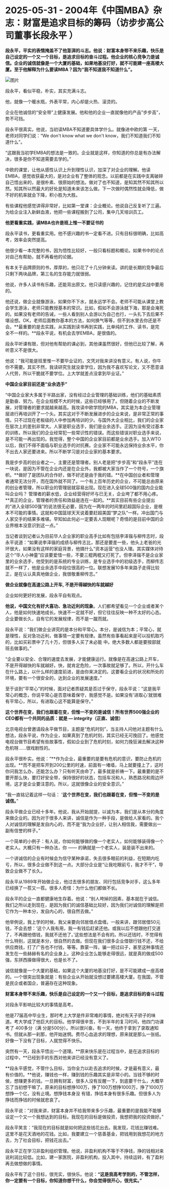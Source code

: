 # 2025-05-31 - 2004年《中国MBA》杂志：财富是追求目标的筹码（访步步高公司董事长段永平 ）

**段永平，平实的表情掩盖不了他澎湃的斗志。他说：财富本身带不来乐趣，快乐是自己设定的一个又一个目标，是追求目标的奋斗过程。他企业的核心竞争力是诚信。企业的诚信就像是一个大厦的基础，如果地基没打好，就不可能建一座高楼大厦。至于他解释为什么要读MBA？因为“我不知道我不知道什么”。**

![图片](https://mmbiz.qpic.cn/mmbiz_png/Kfk0At8sXnyMyaRX69loicBDTMseao8vKicZDsF10X9c2BwxBR1CSD2gmMwLH2z0orf373Qzr9NM4hSIrwccmIibQ/640?wx_fmt=png&from=appmsg&tp=webp&wxfrom=5&wx_lazy=1)

段永平，看似平稳，朴实，其实充满斗志。

他，就像一个暖水瓶，外表平常，内心却是火热、滚烫的。

企业在他诚信的“安全带”上健康发展。他和他的企业一直就像他的产品”步步高”，势不可挡。

段永平很真实。他说，当初读MBA不知道要具体学什么。就像进中欧的第 一天，老师对同学们说：“We don't know what we don't know，我们不知道我们不知道什么”。

“这跟我当初学EMBA的想法是一致的。企业就是这样，你知道的你总是有办法解决，很多是你不知道需要去学的。”

中欧的课堂，让他从感性认识上升到理性认识，加深了对企业的理解。他读EMBA，感觉收获最大的，是对企业有了整体的观念。以前都是在实践中支离破碎自己悟出来的，是很朴素、很原始的想法。做对了也不知道，是知其然不知其所以然。知其所以然最大的好处是知道未来该怎么做。下一次做时偶然性就会降低，做不好的机率就会下降，积小胜为大胜。

有些课程他感觉讲得非常好，比如第一堂课：企业概论。他说自己反复听了三遍。为给企业注入新鲜血液，他把一些课程搬到了公司，集中几天培训员工。


**他更看重实践，读MBA也许是班上惟一不要证书的**

段永平读书，更看重实用。他不感兴趣的书一定看不进。只有目标很明确，比如高考，效率会突然提高。

他很少看一本完整的书，因为悟性比较好，一般只看标题和概论。如果书中的论点对自己有帮助，就不再看他的论据。

有本关于品牌原则的书，厚厚的，他只花了十几分钟来读。讲的是长期的竞争最后只剩下两块品牌，第三名的生存能力就很弱。

他说，许多人读书有乐趣，还能背出原文。他只读感兴趣的，记住的是实战中要用的。

他还说，做企业就像游泳，如果你不下水，就永远学不会。老师不可能从课堂上教会学生游泳，老师只能教授基本的常识。比如，假如不会游泳就下海，那是会淹死的。如果没有老师的告诫，一些人看到别人会游以为自己也行，一头扎下去后果不堪设想。OK，老师后面教你基本的方法，如何换气等等，但不到水里去你还是不会。**最重要的是去实践，从实践到读书再到实践，比单纯的工作、读书，是完全不一样的。**段永平说，有机会去学EMBA，是很值的。

段永平听课有限，但对他有帮助的课必到，其他课虽然很好，但他已比较了解，再听意义不是很大。

他说：“我可能是班里惟一不要毕业证的，文凭对我来讲没有意义。有人说，你牛你不需要。其实不然，我读研究生就没拿学位，因为我不喜欢写论文，又不愿意请人代劳，所以干脆就不要学位。上大学就差点没拿到毕业证。”

**中国企业家目前还是“业余选手”**

“中国企业家大多属于半路出家，没有经过企业管理的基础训练，他们的基础素质是勤奋、努力。在企业规模不大的时候，这些已经够用了。但随着企业的不断发展，对管理者的要求就越来越高。我攻读中欧学院的MBA，其实是为本企业管理层进行再培训开了一个头。其实这对于不断发展进步的企业来说，是非常正常的事情。只不过现在老板级的人中参加再培训的少。与国外大企业相比，我们的企业家在层次上的差别非常大。人家是职业选手，我们是业余选手。正因为没有受过基本的训练，所以我们的企业经常犯一些常识性的错误。而这些错误对职业选手来说，是不可能一再出现的。我觉得，整个中国的企业家目前都是业余选手。加入WTO以后，我们不得不面临与职业选手的对抗赛。企业家不可能永远保持业余水平，你不出去人家还要进来。所以不断学习是对企业家的基本要求。

我是步步高的创业者之一，主要还是管理者。别人老是把“步步高”和“段永平”连在一块说，是因为不管在企业内还是在企业外，我都被大家当作了一个符号，一个旗帜。**做好了是团队的合作好，做不好还是由于我的错。**在中国创业者和管理者通常无法分开，而在国外就不同了。一个有上百年历史的企业，不可能总由原来的创业者管理，所以职业的管理层就容易出现。现在进入全球500强的国内企业能叫企业吗？ 管理者的薪水低，企业经营得好坏与已无关，企业垮了都不用心疼。**真正的企业，管理者的责任和效益是连在一起的。**其实目前有些企业提出的“进入全球500强”的说法很无必要，因为在一两年的时间里赶超国际企业，是根本不可能的事情。这就和中国篮球天天说着要赶超美国“梦之队”一样。冲出国门与人家交手的结果多难堪。早知如此何必一定要丢人现眼呢？奇怪的是目前中国的企业界根本没意识到这一点。”

当记者谈到记者认为目前华人企业家的职业高手比如有包括李泽锴与柳传志时，段永平说道：“如果说李泽锴的成绩与柳传志比，那还是要差一些，他头上老爸的光环很大，如果没有这样的家庭背景，他搞什么“资本运营”也没人理。其实媒体对待这个“华人小神童”应该要爱惜一些，不要三棍两棍又打死了。但李泽锴不是企业家里的业余选手，他受到的是系统的专业训练，是专业选手中的初级选手，而柳传志就不一样了，他是业余选手中段位很高的一位。联想发展10多年来路子走得比较正，是在认认真真地做企业，我很敬重柳传志。”


**做企业就像在高速公路上开车, 不是开得越快的车就越好**

企业如何更好的发展，段永平自有观点。

**他说，中国文化有好大喜功、急功近利的现象**。人们都希望看见一个企业或者某个人，他是如何快速地成长。快速不一定就不好，但它往往反映一种不太好的心态。企业要做长久，自有它的发展规律，而不是一蹴而就。

段永平说：“我们做企业讲究的是本分和平常心。本分，是诚信为本；平常心，就是理性，反对急功近利，做事情一定要有规律。虽然有些事看起来是可以投机取巧的，比如买彩票中了几十万，但很多人买了未必能 中。绝大多数人都是要按部就班去做事的。”

“企业要以安全、合理的速度去发展，才能健康运行。就像是在高速公路上开车，不是开得越快的车就越好。快，就肯定危险，一次事故就足够了。所以，开什么车在什么路上，以什么样的速度前进，是由你来决定的。这要看企业的状况和所处的环境，要有一个很安全的，达到企业的发展速度。”

至于谈到“平常心”的时候，面对记者质疑其是否过于保守，段永平说：“这是我平常心的概念，你说平常心是否意味着保守，我感觉不是。如果没有‘进取心’就很难有平常心，所以，有进取心这不能算是保守。”

**这个世界在变，我们也跟着在变，但惟一不变的是诚信！所有世界500强企业的CEO都有一个共同的品质：就是 — integrity（正直、诚信）**

北京电视台曾邀请段永平做节目，主题是“危机时刻”，当主持人问他对主题有什么想法，段永平说，作为企业，如果真到了危机时刻，其实已经无可挽回了。他感觉电视台做节目希望有些故事性，假如企业到了危机时刻，如何力挽狂澜去解决这种危机呀……很戏剧性的。

段永平很朴实。他说：“**作为企业，最重要的是要有危机的意识，要防止危机的出现。**而不是把车开到200公里的时速，前面有一堵墙，马上就要撞上了，这时你问我怎么办，还能怎么办？只有听天由命了，最多就是祈祷一下。最重要的是不要开那么快，要打好安全带，保持很好的状态，包括车况和人，熟悉路况和周边环境，这才是企业要注意的。所以，这就很像企业的安全意识。”

“我一直铭记着这样一句话： '**这个世界在变，我们也跟着在变，但惟一不变的是诚信。**”

段永平做企业已经十多年。他说，我从开始就提，以诚为本，我们是从本分的角度来做企业的。因为对于很多人来讲，诚信是作为一种手段，是做给人家看的。我个人对诚信的理解是发自内心的，而不是“我为企业好，让别人相信我，需要做出一副有信誉的样子。”

一个简单的小例子：有人说，你如何能够做的像一个老实人，如何能够装得像一个老实人。大概只有一种办法，你 —— 的确就是一个老实人，装是装不出来的。

一个讲诚信的企业有时候会为信守某种承诺，失去很多眼前的利益，在短期内吃亏，所以，很多企业做不到这一点。大部分企业是“让我吃眼前亏，我才不干”，导致企业做不了长久。

段永平从1989年开始做企业，他过去很多的朋友、同行包括竞争对手，这么多年已经换了一茬又一茬。很多人奇怪：为什么他们都做不长。

段永平的企业一直都健康地生存着。他说：“别人垮掉的因素，基本就在于诚信。我们之所以走到现在，是因为我们的诚信基础比较好，因为我们对诚信的理解是把它作为一种本分，发自内心的，很自然去做。”

他举例说，我上学的时候，我父亲要向邻居借点盘缠。一般来讲，跟邻居借50元钱，不会去想：‘这个人我有用，我一有钱后赶紧还他。或我以后不想跟他打交道了，不再跟他借钱，我就不还他了。’这些想法是不会有的。所以还钱时，不觉得有什么特别，这就是本分，很自然的去做。但现在我们很多企业借银行钱不还，不给供应商钱，打了广告也不付钱，等等。靠蒙一阵，骗一把过曰子，甚至这种事情还发生在一些赫赫有名的企业身上。这种企业怎么能够走得很远，就是真的做成500强，东拼西揍做得很大，也是长不了。

诚信就像是一个大厦的基础，如果这个大厦的地基没打好，是不可能建成一座高楼的。—个很突出现象就是：有些企业从开始就没想过要建高楼大厦。在我国，不管是民企或者国企，普遍存在这种现象。

**财富本身带不来乐趣，快乐是自己设定的一个又一个目标，是追求目标的奋斗过程**

对段永平影响比较大的事情是高考。

他是77届高中毕业生，那时考上大学是件非常难的事情，绝对有天子骄子的味道。考大学成了他巨大的目标。他学得很辛苦，不到半年的复习时间，他四门功课考了 400多分（满 分是500分）。所以很兴奋。有一天，他终于拿到了录取通知书。但就从那一刹那，他开始迷惘。费尽心血追求的理想，原来就是那么一张纸。好像一下没有了目标，人就觉得不快乐。

突然有一天，段永平悟出一个道理。**原来快乐是在过程当中，是在追求目标的过程中，**已经到手的东西对他来讲已经没有意义了。

**段永平感觉，不管什么目标，当你全力以赴去追求的时候，才是最有意义，最有价值的。**他说，赚钱也一样，赚到钱的乐趣其实是非常小的。当钱不够的时侯，想赚更多的钱。一旦拥有财富，很多人没有反醒一下，到底要干什么，大概早忘了当初想干嘛了。原来的目标想挣100万，挣了100万想挣1000万，挣了1000万想挣一个亿，没有止境。想挣钱本身没 有错，挣钱本身有很多乐趣。但很多人为挣钱而挣钱的时候就悲哀了。

段永平说：”对我来讲，财富本身并不给我带来多少乐趣，最重要的是我能不能够设定一个又一个我想达到的目标。我现在的目标是做投资，我想把我的投资做好。”

段永平笑言：“我现在的目标就是如何把这些钱花出去。我发现，花钱比赚钱难。这里不是花天酒地的花钱。比如，我要建立一个慈善基金，把钱用到我想花的地方去，为了社会目标，把钱花出去。”

段永平正在学习非盈利组织管理。他说，非盈利机构不等于不挣钱，挣的钱相对来说利润比较低。比如，建一家医院，非盈利机构，投入其中，持续运转，有了盈利再去做想做的事情。

段永平有了这个目标，很充实，很快乐。他说：**“这是我高考学到的，不管怎样，你一定要有一个目标，你知道你想干什么，你会觉得很开心，很充实。”**